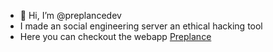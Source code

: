 - 👋 Hi, I’m @preplancedev
- I made an social engineering server an ethical hacking tool 
- Here you can checkout the webapp  [Preplance](https://preplance.com/)

<!---
preplance/preplance is a ✨ special ✨ repository because its `README.md` (this file) appears on your GitHub profile.
You can click the Preview link to take a look at your changes.
--->

